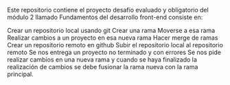 Este repositorio contiene el proyecto desafío evaluado y obligatorio del módulo 2 llamado Fundamentos del desarrollo front-end consiste en:

Crear un repositorio local usando git
Crear una rama
Moverse a esa rama
Realizar cambios a un proyecto en esa nueva rama
Hacer merge de ramas
Crear un repositorio remoto en github
Subir el repositorio local al repositorio remoto
Se nos entrega un proyecto no terminado y con errores 
Se nos pide realizar cambios en una nueva rama y cuando se haya finalizado la realización de cambios se debe fusionar la rama nueva con la rama principal. 

